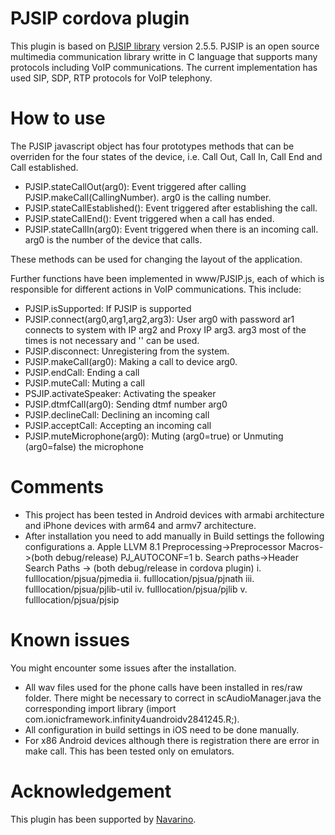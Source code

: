 # PJSIP cordova plugin
This plugin is based on [PJSIP library](http://www.pjsip.org) version 2.5.5. PJSIP is an open source multimedia communication library writte in C language that supports many protocols including VoIP communications. The current implementation has used SIP, SDP, RTP protocols for VoIP telephony.

# How to use

The PJSIP javascript object has four prototypes methods that can be overriden for the four states of the device, i.e. Call Out, Call In, Call End and Call established.

- PJSIP.stateCallOut(arg0): Event triggered after calling PJSIP.makeCall(CallingNumber). arg0 is the calling number.
- PJSIP.stateCallEstablished(): Event triggered after establishing the call.
- PJSIP.stateCallEnd(): Event triggered when a call has ended.
- PJSIP.stateCallIn(arg0): Event triggered when there is an incoming call. arg0 is the number of the device that calls.

These methods can be used for changing the layout of the application.

Further functions have been implemented in www/PJSIP.js, each of which is responsible for different actions in VoIP communications. This include:

- PJSIP.isSupported: If PJSIP is supported
- PJSIP.connect(arg0,arg1,arg2,arg3): User arg0 with password ar1 connects to system with IP arg2 and Proxy IP arg3. arg3 most of the times is not necessary and '' can be used.
- PJSIP.disconnect: Unregistering from the system. 
- PJSIP.makeCall(arg0): Making a call to device arg0.
- PJSIP.endCall: Ending a call
- PJSIP.muteCall: Muting a call
- PSJIP.activateSpeaker: Activating the speaker
- PJSIP.dtmfCall(arg0): Sending dtmf number arg0
- PJSIP.declineCall: Declining an incoming call
- PJSIP.acceptCall: Accepting an incoming call
- PJSIP.muteMicrophone(arg0): Muting (arg0=true) or Unmuting (arg0=false) the microphone

# Comments

- This project has been tested in Android devices with armabi architecture and iPhone devices with arm64 and armv7 architecture.
- After installation you need to add manually in Build settings the following configurations
a. Apple LLVM 8.1 Preprocessing->Preprocessor Macros->(both debug/release) PJ_AUTOCONF=1
b. Search paths->Header Search Paths -> (both debug/release in cordova plugin) 
  i. fulllocation/pjsua/pjmedia
  ii. fulllocation/pjsua/pjnath
  iii. fulllocation/pjsua/pjlib-util
  iv. fulllocation/pjsua/pjlib
  v. fulllocation/pjsua/pjsip

# Known issues

You might encounter some issues after the installation.

- All wav files used for the phone calls have been installed in res/raw folder. There might be necessary to correct in scAudioManager.java the corresponding import library (import com.ionicframework.infinity4uandroidv2841245.R;).
- All configuration in build settings in iOS need to be done manually.
- For x86 Android devices although there is registration there are error in make call. This has been tested only on emulators.


# Acknowledgement

This plugin has been supported by [Navarino](http://navarino.gr).

